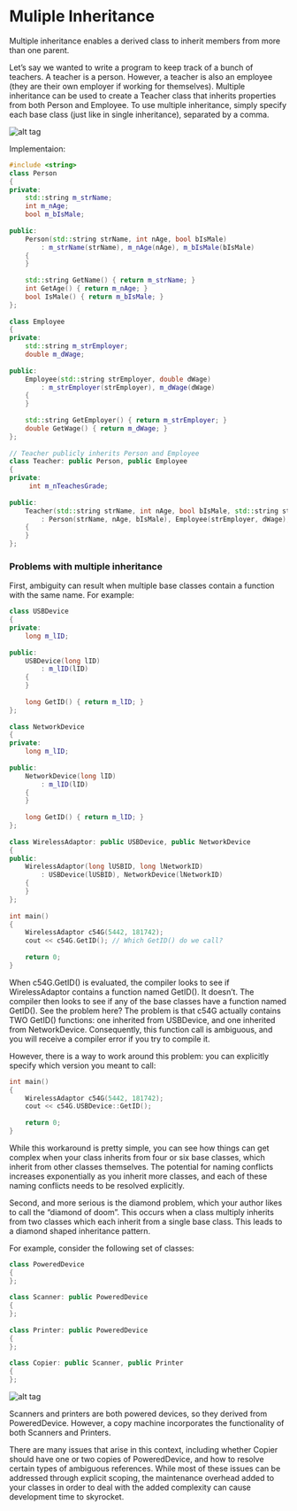 # Muliple Inheritance
Multiple inheritance enables a derived class to inherit members from more than one parent.

Let’s say we wanted to write a program to keep track of a bunch of teachers. A teacher is a person. However, a teacher is also an employee (they are their own employer if working for themselves). Multiple inheritance can be used to create a Teacher class that inherits properties from both Person and Employee. To use multiple inheritance, simply specify each base class (just like in single inheritance), separated by a comma.

![alt tag](http://www.learncpp.com/images/CppTutorial/Section11/PersonTeacher.gif)

Implementaion:

```C++
#include <string>
class Person
{
private:
    std::string m_strName;
    int m_nAge;
    bool m_bIsMale;
 
public:
    Person(std::string strName, int nAge, bool bIsMale)
        : m_strName(strName), m_nAge(nAge), m_bIsMale(bIsMale)
    {
    }
 
    std::string GetName() { return m_strName; }
    int GetAge() { return m_nAge; }
    bool IsMale() { return m_bIsMale; }
};
 
class Employee
{
private:
    std::string m_strEmployer;
    double m_dWage;
 
public:
    Employee(std::string strEmployer, double dWage)
        : m_strEmployer(strEmployer), m_dWage(dWage)
    {
    }
 
    std::string GetEmployer() { return m_strEmployer; }
    double GetWage() { return m_dWage; }
};
 
// Teacher publicly inherits Person and Employee
class Teacher: public Person, public Employee
{
private:
     int m_nTeachesGrade;
 
public:
    Teacher(std::string strName, int nAge, bool bIsMale, std::string strEmployer, double dWage, int nTeachesGrade)
        : Person(strName, nAge, bIsMale), Employee(strEmployer, dWage), m_nTeachesGrade(nTeachesGrade)
    {
    }
};
```
### Problems with multiple inheritance

First, ambiguity can result when multiple base classes contain a function with the same name. For example:

```C++
class USBDevice
{
private:
    long m_lID;
 
public:
    USBDevice(long lID)
        : m_lID(lID)
    {
    }
 
    long GetID() { return m_lID; }
};
 
class NetworkDevice
{
private:
    long m_lID;
 
public:
    NetworkDevice(long lID)
        : m_lID(lID)
    {
    }
 
    long GetID() { return m_lID; }
};
 
class WirelessAdaptor: public USBDevice, public NetworkDevice
{
public:
    WirelessAdaptor(long lUSBID, long lNetworkID)
        : USBDevice(lUSBID), NetworkDevice(lNetworkID)
    {
    }
};
 
int main()
{
    WirelessAdaptor c54G(5442, 181742);
    cout << c54G.GetID(); // Which GetID() do we call?
 
    return 0;
}
```

When c54G.GetID() is evaluated, the compiler looks to see if WirelessAdaptor contains a function named GetID(). It doesn’t. The compiler then looks to see if any of the base classes have a function named GetID(). See the problem here? The problem is that c54G actually contains TWO GetID() functions: one inherited from USBDevice, and one inherited from NetworkDevice. Consequently, this function call is ambiguous, and you will receive a compiler error if you try to compile it.

However, there is a way to work around this problem: you can explicitly specify which version you meant to call:

```C++
int main()
{
    WirelessAdaptor c54G(5442, 181742);
    cout << c54G.USBDevice::GetID();
 
    return 0;
}
```

While this workaround is pretty simple, you can see how things can get complex when your class inherits from four or six base classes, which inherit from other classes themselves. The potential for naming conflicts increases exponentially as you inherit more classes, and each of these naming conflicts needs to be resolved explicitly.

Second, and more serious is the diamond problem, which your author likes to call the “diamond of doom”. This occurs when a class multiply inherits from two classes which each inherit from a single base class. This leads to a diamond shaped inheritance pattern.

For example, consider the following set of classes:

```C++
class PoweredDevice
{
};
 
class Scanner: public PoweredDevice
{
};
 
class Printer: public PoweredDevice
{
};
 
class Copier: public Scanner, public Printer
{
};
```

![alt tag](http://www.learncpp.com/images/CppTutorial/Section11/PoweredDevice.gif)

Scanners and printers are both powered devices, so they derived from PoweredDevice. However, a copy machine incorporates the functionality of both Scanners and Printers.

There are many issues that arise in this context, including whether Copier should have one or two copies of PoweredDevice, and how to resolve certain types of ambiguous references. While most of these issues can be addressed through explicit scoping, the maintenance overhead added to your classes in order to deal with the added complexity can cause development time to skyrocket.